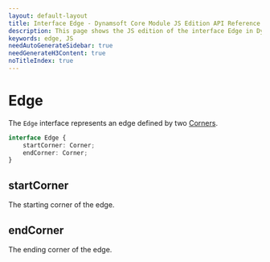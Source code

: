 ```yaml
---
layout: default-layout
title: Interface Edge - Dynamsoft Core Module JS Edition API Reference
description: This page shows the JS edition of the interface Edge in Dynamsoft Core Module.
keywords: edge, JS
needAutoGenerateSidebar: true
needGenerateH3Content: true
noTitleIndex: true
---
```


# Edge

The `Edge` interface represents an edge defined by two [Corners](./corner.md).

```typescript
interface Edge {
    startCorner: Corner;
    endCorner: Corner;
}
```

## startCorner

The starting corner of the edge.

## endCorner

The ending corner of the edge.
